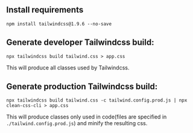 ## Install requirements

`npm install tailwindcss@1.9.6 --no-save`


## Generate developer Tailwindcss build:

`npx tailwindcss build tailwind.css > app.css`

This will produce all classes used by Tailwindcss.


## Generate production Tailwindcss build:

`npx tailwindcss build tailwind.css -c tailwind.config.prod.js | npx clean-css-cli > app.css`

This will produce classes only used in code(files are specified in `./tailwind.config.prod.js`) and minify the resulting css.
